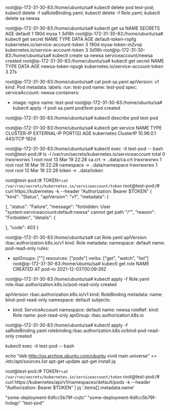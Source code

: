 root@ip-172-31-30-83:/home/ubuntu/sa# kubectl delete pod test-pod; kubectl delete -f saRoleBinding.yaml; kubectl delete -f Role.yaml; kubectl delete sa newsa


root@ip-172-31-30-83:/home/ubuntu/sa# kubectl get sa
NAME      SECRETS   AGE
default   1         190d
mysa      1         3d16h
root@ip-172-31-30-83:/home/ubuntu/sa# kubectl get secret
NAME                  TYPE                                  DATA   AGE
default-token-rspfg   kubernetes.io/service-account-token   3      190d
mysa-token-m2vvp      kubernetes.io/service-account-token   3      3d16h
root@ip-172-31-30-83:/home/ubuntu/sa# kubectl create sa newsa
serviceaccount/newsa created
root@ip-172-31-30-83:/home/ubuntu/sa# kubectl get secret
NAME                  TYPE                                  DATA   AGE
newsa-token-npxgk     kubernetes.io/service-account-token   3      27s

root@ip-172-31-30-83:/home/ubuntu/sa# cat pod-sa.yaml
apiVersion: v1
kind: Pod
metadata:
  labels:
    run: test-pod
  name: test-pod
spec:
  serviceAccount: newsa
  containers:
  - image: nginx
    name: test-pod
root@ip-172-31-30-83:/home/ubuntu/sa# kubectl apply -f pod-sa.yaml
pod/test-pod created

root@ip-172-31-30-83:/home/ubuntu/sa# kubectl describe pod test-pod

root@ip-172-31-30-83:/home/ubuntu/sa# kubectl get service
NAME         TYPE        CLUSTER-IP    EXTERNAL-IP   PORT(S)   AGE
kubernetes   ClusterIP   10.96.0.1     <none>        443/TCP   182d

root@ip-172-31-30-83:/home/ubuntu/sa# kubectl exec -it test-pod -- bash
root@test-pod:/# ls -l /var/run/secrets/kubernetes.io/serviceaccount
total 0
lrwxrwxrwx 1 root root 13 Mar 19 22:28 ca.crt -> ..data/ca.crt
lrwxrwxrwx 1 root root 16 Mar 19 22:28 namespace -> ..data/namespace
lrwxrwxrwx 1 root root 12 Mar 19 22:28 token -> ..data/token

root@test-pod:/# TOKEN=`cat /var/run/secrets/kubernetes.io/serviceaccount/token`
root@test-pod:/# curl https://kubernetes -k --header "Authorization: Bearer $TOKEN"
{
  "kind": "Status",
  "apiVersion": "v1",
  "metadata": {

  },
  "status": "Failure",
  "message": "forbidden: User \"system:serviceaccount:default:newsa\" cannot get path \"/\"",
  "reason": "Forbidden",
  "details": {

  },
  "code": 403
}

root@ip-172-31-30-83:/home/ubuntu/sa# cat Role.yaml
apiVersion: rbac.authorization.k8s.io/v1
kind: Role
metadata:
  namespace: default
  name: pod-read-only
rules:
- apiGroups: [""]
  resources: ["pods"]
  verbs: ["get", "watch", "list"]
root@ip-172-31-30-83:/home/ubuntu/sa# kubectl get role
NAME     CREATED AT
pod-ro   2021-12-03T00:09:39Z

root@ip-172-31-30-83:/home/ubuntu/sa# kubectl apply -f Role.yaml
role.rbac.authorization.k8s.io/pod-read-only created

apiVersion: rbac.authorization.k8s.io/v1
kind: RoleBinding
metadata:
  name: bind-pod-read-only
  namespace: default
subjects:
  - kind: ServiceAccount
    namespace: default
    name: newsa
roleRef:
  kind: Role
  name: pod-read-only
  apiGroup: rbac.authorization.k8s.io



root@ip-172-31-30-83:/home/ubuntu/sa# kubectl apply -f saRoleBinding.yaml
rolebinding.rbac.authorization.k8s.io/bind-pod-read-only created

kubectl exec -it test-pod -- bash

echo "deb http://us.archive.ubuntu.com/ubuntu vivid main universe" >> /etc/apt/sources.list
apt-get update
apt-get install jq

root@test-pod:/# TOKEN=`cat /var/run/secrets/kubernetes.io/serviceaccount/token`
root@test-pod:/# curl https://kubernetes/api/v1/namespaces/default/pods -k --header "Authorization: Bearer $TOKEN"  | jq '.items[].metadata.name'

"some-deployment-6dfcc5b79f-cvjtc"
"some-deployment-6dfcc5b79f-hvbqp"
"test-pod"
